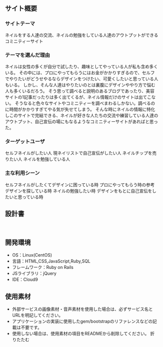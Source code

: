 # <!--ここにアプリ名を入力-->
​
## サイト概要
### サイトテーマ
<!--何を『目的』とし、どのような『分類』なのかを簡潔に書く-->
​ネイルをする人達の交流、ネイルの勉強をしている人達のアウトプットができるコミニティーサイト

### テーマを選んだ理由
<!--なぜこのようなテーマにしたかを説明する-->
​ネイルは女性の多くが自分で試したり、趣味としてやっている人が私も含め多くいる。
 その中には、プロにやってもらうにはお金がかかりすぎるので、セルフでやりたいがどうせやるならデザインをつけたい、可愛くしたいと思っている人もいる。
 しかし、そんな人達はやりたいのとは裏腹にデザインややり方で悩む人も多くいるだろう。
 そう思って調べると説明のあるブログであったり、美容サイトの1記事だったりは多く出てくるが、ネイル情報だけのサイトは出てこない。
 そうなると色々なサイトやコミニティーを調べまわるしかない。調べるのに時間がかかりすぎてやる気が失せてしまう。
 そんな時にネイルの情報に特化しこのサイトで完結できる、ネイルが好きな人たちの交流や練習している人達のアウトプット、自己宣伝の場にもなるようなコミニティーサイトがあればと思った。

### ターゲットユーザ
<!--誰に使ってもらうかを具体的に記載する-->
​セルフネイルがしたい人
 現ネイリストで自己宣伝がしたい人
 ネイルチップを売りたい人
 ネイルを勉強している人

### 主な利用シーン
<!--どのような時に使うのかの状況を記載すること-->
​セルフネイルがしたくてデザインに困っている時
 プロにやってもらう時の参考デザインを探している時
 ネイルの勉強したい時
 デザインをもとに自己宣伝をしたいと思っている時

## 設計書
<!--テーマを設定・提出する時点では不要です-->
​
## 開発環境
- OS：Linux(CentOS)
- 言語：HTML,CSS,JavaScript,Ruby,SQL
- フレームワーク：Ruby on Rails
- JSライブラリ：jQuery
- IDE：Cloud9
​
## 使用素材
- 外部サービスの画像素材・音声素材を使用した場合は、必ずサービス名とURLを明記してください。
- アプリケーションの実装に使用したgem/bootstrapのリファレンスなどの記載は不要です。
- 使用しない場合は、使用素材の項目をREADMEから削除してください。
折りたたむ